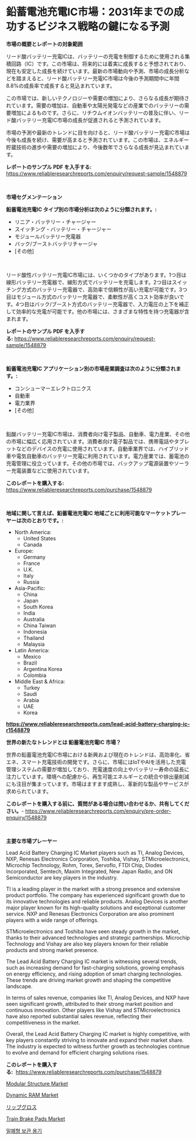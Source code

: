 <p><h1>鉛蓄電池充電IC市場：2031年までの成功するビジネス戦略の鍵になる予測</h1></p><p><strong>市場の概要とレポートの対象範囲</strong></p>
<p><p>リード酸バッテリー充電ICは、バッテリーの充電を制御するために使用される集積回路（IC）です。この市場は、将来的には着実に成長すると予想されており、現在も安定した成長を続けています。最新の市場動向や予測、市場の成長分析などを踏まえると、リード酸バッテリー充電IC市場は今後の予測期間中に年間8.8%の成長率で成長すると見込まれています。</p><p>この市場では、新しいテクノロジーや需要の増加により、さらなる成長が期待されています。需要の増加は、自動車や太陽光発電などの産業でのバッテリーの需要増加によるものです。さらに、リチウムイオンバッテリーの普及に伴い、リード酸バッテリー充電IC市場の成長が促進されると予測されています。</p><p>市場の予測や最新のトレンドに目を向けると、リード酸バッテリー充電IC市場は今後も成長を続け、需要が高まると予測されています。この市場は、エネルギー貯蔵技術の進歩や需要の増加により、今後数年でさらなる成長が見込まれています。</p></p>
<p><strong>レポートのサンプル PDF を入手する:</strong> <a href="https://www.reliableresearchreports.com/enquiry/request-sample/1548879">https://www.reliableresearchreports.com/enquiry/request-sample/1548879</a></p>
<p>&nbsp;</p>
<p><strong>市場セグメンテーション</strong></p>
<p><strong>鉛蓄電池充電IC タイプ別の市場分析は次のように分類されます。:</strong></p>
<p><ul><li>リニア・バッテリー・チャージャー</li><li>スイッチング・バッテリー・チャージャー</li><li>モジュールバッテリー充電器</li><li>バック/ブーストバッテリチャージャ</li><li>[その他]</li></ul></p>
<p>&nbsp;</p>
<p><p>リード酸性バッテリー充電IC市場には、いくつかのタイプがあります。1つ目は線形バッテリー充電器で、線形方式でバッテリーを充電します。2つ目はスイッチング方式のバッテリー充電器で、高効率で信頼性が高い充電が可能です。3つ目はモジュール方式のバッテリー充電器で、柔軟性が高くコスト効率が良いです。4つ目はバック/ブースト方式のバッテリー充電器で、入力電圧の上下を補正して効率的な充電が可能です。他の市場には、さまざまな特性を持つ充電器が含まれます。</p></p>
<p><strong>レポートのサンプル PDF を入手する:</strong>&nbsp;<a href="https://www.reliableresearchreports.com/enquiry/request-sample/1548879">https://www.reliableresearchreports.com/enquiry/request-sample/1548879</a></p>
<p>&nbsp;</p>
<p><strong> 鉛蓄電池充電IC アプリケーション別の市場産業調査は次のように分類されます。:</strong></p>
<p><ul><li>コンシューマーエレクトロニクス</li><li>自動車</li><li>電力業界</li><li>[その他]</li></ul></p>
<p>&nbsp;</p>
<p><p>鉛酸バッテリー充電IC市場は、消費者向け電子製品、自動車、電力産業、その他の市場に幅広く応用されています。消費者向け電子製品では、携帯電話やタブレットなどのデバイスの充電に使用されています。自動車業界では、ハイブリッド車や電気自動車のバッテリー充電に利用されています。電力産業では、蓄電池の充電管理に役立っています。その他の市場では、バックアップ電源装置やソーラー充電装置などに使用されています。</p></p>
<p><strong>このレポートを購入する:</strong>&nbsp; <a href="https://www.reliableresearchreports.com/purchase/1548879">https://www.reliableresearchreports.com/purchase/1548879</a></p>
<p>&nbsp;</p>
<p><strong>地域に関して言えば、鉛蓄電池充電IC 地域ごとに利用可能なマーケットプレーヤーは次のとおりです。:</strong></p>
<p><ul>
    <li>
        North America:
        <ul>
            <li>United States</li>
            <li>Canada</li>
        </ul>
    </li>
    <li>
        Europe:
        <ul>
            <li>Germany</li>
            <li>France</li>
            <li>U.K.</li>
            <li>Italy</li>
            <li>Russia</li>
        </ul>
    </li>
    <li>
        Asia-Pacific:
        <ul>
            <li>China</li>
            <li>Japan</li>
            <li>South Korea</li>
            <li>India</li>
            <li>Australia</li>
            <li>China Taiwan</li>
            <li>Indonesia</li>
            <li>Thailand</li>
            <li>Malaysia</li>
        </ul>
    </li>
    <li>
        Latin America:
        <ul>
            <li>Mexico</li>
            <li>Brazil</li>
            <li>Argentina Korea</li>
            <li>Colombia</li>
        </ul>
    </li>
    <li>
        Middle East & Africa:
        <ul>
            <li>Turkey</li>
            <li>Saudi</li>
            <li>Arabia</li>
            <li>UAE</li>
            <li>Korea</li>
        </ul>
    </li>
    </ul></p>
<p><strong><a href="https://www.reliableresearchreports.com/lead-acid-battery-charging-ic-r1548879">https://www.reliableresearchreports.com/lead-acid-battery-charging-ic-r1548879</a></strong>&nbsp;</p>
<p><strong>世界の新たなトレンドとは 鉛蓄電池充電IC 市場？</strong></p>
<p><p>世界の鉛蓄電池充電IC市場における新興および現在のトレンドは、高効率化、省エネ、スマート充電技術の開発です。さらに、市場にはIoTやAIを活用した充電管理システムの需要が増加しており、充電速度の向上やバッテリー寿命の延長に注力しています。環境への配慮から、再生可能エネルギーとの統合や排出量削減にも注目が集まっています。市場はますます成熟し、革新的な製品やサービスが求められています。</p></p>
<p><strong>このレポートを購入する前に、質問がある場合は問い合わせるか、共有してください。</strong>- <a href="https://www.reliableresearchreports.com/enquiry/pre-order-enquiry/1548879">https://www.reliableresearchreports.com/enquiry/pre-order-enquiry/1548879</a></p>
<p>&nbsp;</p>
<p><strong>主要な市場プレーヤー</strong></p>
<p><p>Lead Acid Battery Charging IC Market players such as TI, Analog Devices, NXP, Renesas Electronics Corporation, Toshiba, Vishay, STMicroelectronics, Microchip Technology, Rohm, Torex, Servoflo, FTDI Chip, Diodes Incorporated, Semtech, Maxim Integrated, New Japan Radio, and ON Semiconductor are key players in the industry.</p><p>TI is a leading player in the market with a strong presence and extensive product portfolio. The company has experienced significant growth due to its innovative technologies and reliable products. Analog Devices is another major player known for its high-quality solutions and exceptional customer service. NXP and Renesas Electronics Corporation are also prominent players with a wide range of offerings.</p><p>STMicroelectronics and Toshiba have seen steady growth in the market, thanks to their advanced technologies and strategic partnerships. Microchip Technology and Vishay are also key players known for their reliable products and strong market presence.</p><p>The Lead Acid Battery Charging IC market is witnessing several trends, such as increasing demand for fast-charging solutions, growing emphasis on energy efficiency, and rising adoption of smart charging technologies. These trends are driving market growth and shaping the competitive landscape.</p><p>In terms of sales revenue, companies like TI, Analog Devices, and NXP have seen significant growth, attributed to their strong market position and continuous innovation. Other players like Vishay and STMicroelectronics have also reported substantial sales revenue, reflecting their competitiveness in the market.</p><p>Overall, the Lead Acid Battery Charging IC market is highly competitive, with key players constantly striving to innovate and expand their market share. The industry is expected to witness further growth as technologies continue to evolve and demand for efficient charging solutions rises.</p></p>
<p><strong>このレポートを購入する:</strong>&nbsp;&nbsp;<a href="https://www.reliableresearchreports.com/purchase/1548879">https://www.reliableresearchreports.com/purchase/1548879</a></p>
<p><p><a href="https://github.com/dx0328/Market-Research-Report-List-2/blob/main/modular-structure-market.md">Modular Structure Market</a></p><p><a href="https://invited-way-688.notion.site/Dynamic-RAM-Market-Insight-Market-Trends-Growth-Forecasted-from-2024-TO-2031-16f1e24dda134985a1370563310a7ce1">Dynamic RAM Market</a></p><p><a href="https://medium.com/@aaronanfotrrd897367/%E3%83%AA%E3%83%83%E3%83%97%E3%82%B0%E3%83%AD%E3%82%B9%E5%B8%82%E5%A0%B4%E3%81%AE%E5%88%86%E6%9E%90%E3%81%A82024%E5%B9%B4%E3%81%8B%E3%82%892031%E5%B9%B4%E3%81%BE%E3%81%A7%E3%81%AE%E6%9C%9F%E9%96%93%E3%81%AE%E3%82%B5%E3%82%A4%E3%82%BA%E4%BA%88%E6%B8%AC-4cc2e03092d0">リップグロス</a></p><p><a href="https://view.publitas.com/reportprime-1/train-brake-pads-market-analysis-and-sze-forecasted-for-period-from-2024-to-2031/">Train Brake Pads Market</a></p><p><a href="https://github.com/CliftonFisher9067/Market-Research-Report-List-1/blob/main/384569222486.md">밀폐형 보관 용기</a></p></p>